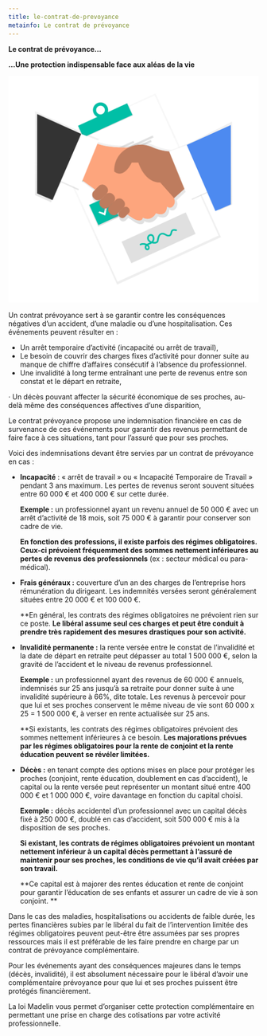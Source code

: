 ```yaml
---
title: le-contrat-de-prevoyance
metainfo: Le contrat de prévoyance
---
```


**Le contrat de prévoyance…**

**…Une protection indispensable face aux aléas de la vie**

 ![](..\src\assets\aggrement.png)

Un contrat prévoyance sert à se garantir contre les conséquences négatives d’un accident, d’une maladie ou d’une hospitalisation. Ces événements peuvent résulter en : 

- Un arrêt temporaire d’activité (incapacité ou arrêt de travail),
- Le besoin de couvrir des charges fixes d’activité pour donner suite au manque de chiffre d’affaires consécutif à l’absence du professionnel.
- Une invalidité à long terme entraînant une perte de revenus entre son constat et le départ en retraite,

·     Un décès pouvant affecter la sécurité économique de ses proches, au-delà même des conséquences affectives d’une disparition,

Le contrat prévoyance propose une indemnisation financière en cas de survenance de ces événements pour garantir des revenus permettant de faire face à ces situations, tant pour l’assuré que pour ses proches. 

 

Voici des indemnisations devant être servies par un contrat de prévoyance en cas :

- **Incapacité** : « arrêt de travail » ou « Incapacité Temporaire de Travail » pendant 3 ans maximum. Les pertes de revenus seront souvent situées entre 60 000 € et 400 000 € sur cette durée. 

   **Exemple :** un professionnel ayant un revenu annuel de 50 000 € avec un arrêt d’activité de 18 mois, soit 75 000 € à garantir pour conserver son cadre de vie.

   **En fonction des professions, il existe parfois des régimes obligatoires. Ceux-ci prévoient fréquemment des sommes nettement inférieures au pertes de revenus des professionnels** (ex : secteur médical ou para-médical).




- **Frais généraux :** couverture d’un an des charges de l’entreprise hors rémunération du dirigeant. Les indemnités versées seront généralement situées entre 20 000 € et 100 000 €.

   **En général, les contrats des régimes obligatoires ne prévoient rien sur ce poste. **Le libéral assume seul ces charges et peut être conduit à prendre très rapidement des mesures drastiques pour son activité.**




-  **Invalidité permanente :** la rente versée entre le constat de l’invalidité et la date de départ en retraite peut dépasser au total 1 500 000 €, selon la gravité de l’accident et le niveau de revenus professionnel. 

   **Exemple :** un professionnel ayant des revenus de 60 000 € annuels, indemnisés sur 25 ans jusqu’à sa retraite pour donner suite à une invalidité supérieure à 66%, dite totale. Les revenus à percevoir pour que lui et ses proches conservent le même niveau de vie sont 60 000 x 25 = 1 500 000 €, à verser en rente actualisée sur 25 ans.

   **Si existants, les contrats des régimes obligatoires prévoient des sommes nettement inférieures à ce besoin. **Les majorations prévues par les régimes obligatoires pour la rente de conjoint et la rente éducation peuvent se révéler limitées.**


- **Décès :** en tenant compte des options mises en place pour protéger les proches (conjoint, rente éducation, doublement en cas d’accident), le capital ou la rente versée peut représenter un montant situé entre 400 000 € et 1 000 000 €, voire davantage en fonction du capital choisi. 

   **Exemple :** décès accidentel d’un professionnel avec un capital décès fixé à 250 000 €, doublé en cas d’accident, soit 500 000 € mis à la disposition de ses proches.

  **Si existant, les contrats de régimes obligatoires prévoient un montant nettement inférieur à un capital décès permettant à l’assuré de maintenir pour ses proches, les conditions de vie qu’il avait créées par son travail.**

  **Ce capital est à majorer des rentes éducation et rente de conjoint pour garantir l’éducation de ses enfants et assurer un cadre de vie à son conjoint. **


Dans le cas des maladies, hospitalisations ou accidents de faible durée, les pertes financières subies par le libéral du fait de l’intervention limitée des régimes obligatoires peuvent peut-être être assumées par ses propres ressources mais il est préférable de les faire prendre en charge par un contrat de prévoyance complémentaire.

Pour les événements ayant des conséquences majeures dans le temps (décès, invalidité), il est absolument nécessaire pour le libéral d’avoir une complémentaire prévoyance pour que lui et ses proches puissent être protégés financièrement.

La loi Madelin vous permet d’organiser cette protection complémentaire en permettant une prise en charge des cotisations par votre activité professionnelle. 

 